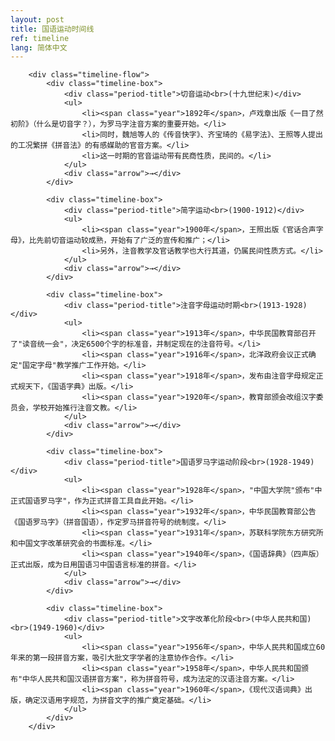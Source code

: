 ```yaml
---
layout: post
title: 国语运动时间线
ref: timeline
lang: 简体中文
---
```


        <div class="timeline-flow">
            <div class="timeline-box">
                <div class="period-title">切音运动<br>(十九世纪末)</div>
                <ul>
                    <li><span class="year">1892年</span>，卢戏章出版《一目了然初阶》（什么是切音字？），为罗马字注音方案的重要开始。</li>
                    <li>同时，魏旭等人的《传音快字》、齐宝琦的《易字法》、王照等人提出的工况繁拼《拼音法》的有感媒助的官音方案。</li>
                    <li>这一时期的官音运动带有民商性质，民间的。</li>
                </ul>
                <div class="arrow">→</div>
            </div>
            
            <div class="timeline-box">
                <div class="period-title">简字运动<br>(1900-1912)</div>
                <ul>
                    <li><span class="year">1900年</span>，王照出版《官话合声字母》，比先前切音运动较成熟，开始有了广泛的宣传和推广；</li>
                    <li>另外，注音教学及官话教学也大行其道，仍属民间性质方式。</li>
                </ul>
                <div class="arrow">→</div>
            </div>
            
            <div class="timeline-box">
                <div class="period-title">注音字母运动时期<br>(1913-1928)</div>
                <ul>
                    <li><span class="year">1913年</span>，中华民国教育部召开了"读音统一会"，决定6500个字的标准音，并制定现在的注音符号。</li>
                    <li><span class="year">1916年</span>，北洋政府会议正式确定"国定字母"教学推广工作开始。</li>
                    <li><span class="year">1918年</span>，发布由注音字母规定正式规天下，《国语字典》出版。</li>
                    <li><span class="year">1920年</span>，教育部颁会改组汉字委员会，学校开始推行注音文教。</li>
                </ul>
                <div class="arrow">→</div>
            </div>
            
            <div class="timeline-box">
                <div class="period-title">国语罗马字运动阶段<br>(1928-1949)</div>
                <ul>
                    <li><span class="year">1928年</span>，"中国大学院"颁布"中正式国语罗马字"，作为正式拼音工具自此开始。</li>
                    <li><span class="year">1932年</span>，中华民国教育部公告《国语罗马字》（拼音国语），作定罗马拼音符号的统制度。</li>
                    <li><span class="year">1931年</span>，苏联科学院东方研究所和中国文字改革研究会的书面标准。</li>
                    <li><span class="year">1940年</span>，《国语辞典》（四声版）正式出版，成为日用国语习中国语言标准的拼音。</li>
                </ul>
                <div class="arrow">→</div>
            </div>
            
            <div class="timeline-box">
                <div class="period-title">文字改革化阶段<br>(中华人民共和国)<br>(1949-1960)</div>
                <ul>
                    <li><span class="year">1956年</span>，中华人民共和国成立60年来的第一段拼音方案，吸引大批文字学者的注意协作合作。</li>
                    <li><span class="year">1958年</span>，中华人民共和国颁布"中华人民共和国汉语拼音方案"，称为拼音符号，成为法定的汉语注音方案。</li>
                    <li><span class="year">1960年</span>，《现代汉语词典》出版，确定汉语用字规范，为拼音文字的推广奠定基础。</li>
                </ul>
            </div>
        </div>

